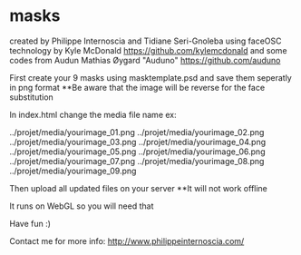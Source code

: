 masks
=====
created by Philippe Internoscia and Tidiane Seri-Gnoleba
using faceOSC technology by Kyle McDonald https://github.com/kylemcdonald
and some codes from Audun Mathias Øygard "Auduno" https://github.com/auduno



First create your 9 masks using masktemplate.psd and save them seperatly in png format
**Be aware that the image will be reverse for the face substitution

In index.html change the media file name
ex:



../projet/media/yourimage_01.png
../projet/media/yourimage_02.png
../projet/media/yourimage_03.png
../projet/media/yourimage_04.png
../projet/media/yourimage_05.png
../projet/media/yourimage_06.png
../projet/media/yourimage_07.png
../projet/media/yourimage_08.png
../projet/media/yourimage_09.png
		


Then upload all updated files on your server 
**It will not work offline

It runs on WebGL so you will need that

Have fun :)


Contact me for more info: http://www.philippeinternoscia.com/
